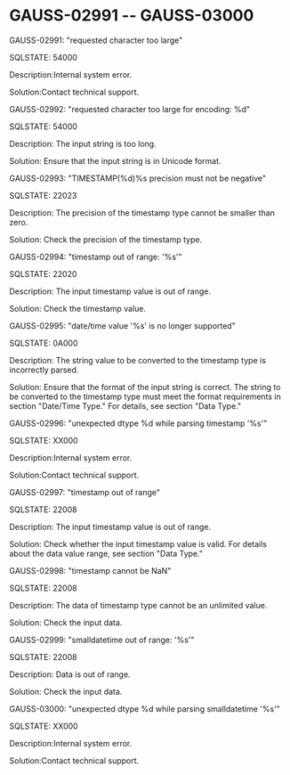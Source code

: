 # GAUSS-02991 -- GAUSS-03000<a name="EN-US_TOPIC_0302073391"></a>

GAUSS-02991: "requested character too large"

SQLSTATE: 54000

Description:Internal system error.

Solution:Contact technical support.

GAUSS-02992: "requested character too large for encoding: %d"

SQLSTATE: 54000

Description: The input string is too long.

Solution: Ensure that the input string is in Unicode format.

GAUSS-02993: "TIMESTAMP\(%d\)%s precision must not be negative"

SQLSTATE: 22023

Description: The precision of the timestamp type cannot be smaller than zero.

Solution: Check the precision of the timestamp type.

GAUSS-02994: "timestamp out of range: '%s'"

SQLSTATE: 22020

Description: The input timestamp value is out of range.

Solution: Check the timestamp value.

GAUSS-02995: "date/time value '%s' is no longer supported"

SQLSTATE: 0A000

Description: The string value to be converted to the timestamp type is incorrectly parsed.

Solution: Ensure that the format of the input string is correct. The string to be converted to the timestamp type must meet the format requirements in section "Date/Time Type." For details, see section "Data Type."

GAUSS-02996: "unexpected dtype %d while parsing timestamp '%s'"

SQLSTATE: XX000

Description:Internal system error.

Solution:Contact technical support.

GAUSS-02997: "timestamp out of range"

SQLSTATE: 22008

Description: The input timestamp value is out of range.

Solution: Check whether the input timestamp value is valid. For details about the data value range, see section "Data Type."

GAUSS-02998: "timestamp cannot be NaN"

SQLSTATE: 22008

Description: The data of timestamp type cannot be an unlimited value.

Solution: Check the input data.

GAUSS-02999: "smalldatetime out of range: '%s'"

SQLSTATE: 22008

Description: Data is out of range.

Solution: Check the input data.

GAUSS-03000: "unexpected dtype %d while parsing smalldatetime '%s'"

SQLSTATE: XX000

Description:Internal system error.

Solution:Contact technical support.

